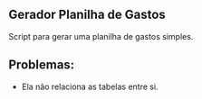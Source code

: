 ## Gerador Planilha de Gastos
Script para gerar uma planilha de gastos simples.

## Problemas:
 - Ela não relaciona as tabelas entre si.
